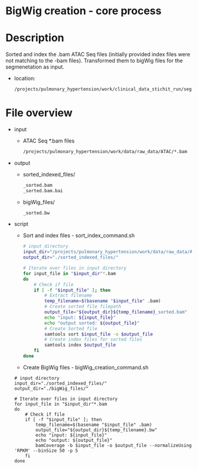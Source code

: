 # BigWig creation - core process

# Description

Sorted and index the .bam ATAC Seq files (initially provided index files were not matching to the -bam files). Transformed them to bigWig files for the segmenetation as input.

- location:
    
    ```bash
    /projects/pulmonary_hypertension/work/clinical_data_stichit_run/segmentation_bigWig_input/
    ```
    

# File overview

- input
    - ATAC Seq *.bam files
        
        ```bash
        /projects/pulmonary_hypertension/work/data/raw_data/ATAC/*.bam
        ```
        
    
- output
    - sorted_indexed_files/
        
        ```bash
        _sorted.bam
        _sorted.bam.bai
        ```
        
    - bigWig_files/
        
        ```bash
        _sorted.bw
        ```
        
- script
    - Sort and index files - sort_index_command.sh
        
        ```bash
        # input directory
        input_dir="/projects/pulmonary_hypertension/work/data/raw_data/ATAC/"
        output_dir="./sorted_indexed_files/"
        
        # Iterate over files in input directory
        for input_file in "$input_dir"*.bam
        do
        	# Check if file
        	if [ -f "$input_file" ]; then
        		# Extract filename
        		temp_filename=$(basename "$input_file" .bam)
        		# Create sorted file filepath
        		output_file="${output_dir}${temp_filename}_sorted.bam"
        		echo "input: ${input_file}"
        		echo "output sorted: ${output_file}"
        		# Create Sorted file
        		samtools sort $input_file -o $output_file
        		# Create index files for sorted files
        		samtools index $output_file
        	fi
        done
        ```
        
    - Create BigWig files - bigWig_creation_command.sh
    ```
    # input directory
    input_dir="./sorted_indexed_files/"
    output_dir="./bigWig_files/"

    # Iterate over files in input directory
    for input_file in "$input_dir"*.bam
    do
        # Check if file
        if [ -f "$input_file" ]; then
            temp_filename=$(basename "$input_file" .bam)
            output_file="${output_dir}${temp_filename}.bw"
            echo "input: ${input_file}"
            echo "output: ${output_file}"
            bamCoverage -b $input_file -o $output_file --normalizeUsing 'RPKM' --binSize 50 -p 5
        fi
    done
    ```